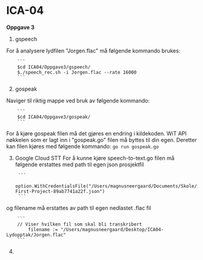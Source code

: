 # ICA-04

**Oppgave 3**


1) gspeech

For å analysere lydfilen "Jorgen.flac" må følgende kommando brukes:

		```
		$cd ICA04/Oppgave3/gspeech/
		$./speech_rec.sh -i Jorgen.flac --rate 16000
		```



2) gospeak

Naviger til riktig mappe ved bruk av følgende kommando:

		```
		$cd ICA04/Oppgave3/gospeak/
		```
For å kjøre gospeak filen må det gjøres en endring i kildekoden. WiT API nøkkelen som er lagt inn i "gospeak.go" filen må byttes til din egen. Deretter kan filen kjøres med følgende kommando:
		```
		go run gospeak.go
		```



3) Google Cloud STT
For å kunne kjøre speech-to-text.go filen må følgende erstattes med path til egen json prosjektfil

		```
		option.WithCredentialsFile("/Users/magnusneergaard/Documents/Skole/My-First-Project-89ab7741a22f.json")
		```
		
og filename må erstattes av path til egen nedlastet .flac fil
		
		```
		// Viser hvilken fil som skal bli transkribert
			filename := "/Users/magnusneergaard/Desktop/ICA04-Lydopptak/Jorgen.flac"
		```



4)
